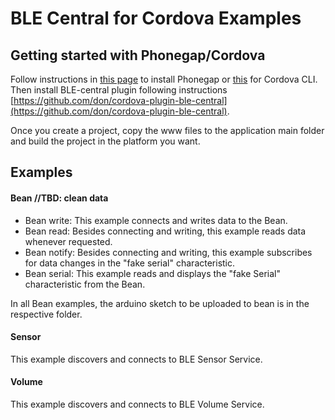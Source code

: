 # BLE Central for Cordova Examples


## Getting started with Phonegap/Cordova

Follow instructions in [this page](http://phonegap.com/install/) to install Phonegap or [this](http://cordova.apache.org/docs/en/4.0.0/guide_cli_index.md.html) for Cordova CLI. Then install BLE-central plugin following instructions [https://github.com/don/cordova-plugin-ble-central](https://github.com/don/cordova-plugin-ble-central).

Once you create a project, copy the www files to the application main folder and build the project in the platform you want. 

## Examples

#### Bean //TBD: clean data

- Bean write: This example connects and writes data to the Bean. 
- Bean read: Besides connecting and writing, this example reads data whenever requested. 
- Bean notify: Besides connecting and writing, this example subscribes for data changes in the "fake serial" characteristic. 
- Bean serial: This example reads and displays the "fake Serial" characteristic from the Bean.

In all Bean examples, the arduino sketch to be uploaded to bean is in the respective folder.


#### Sensor

This example discovers and connects to BLE Sensor Service.


#### Volume

This example discovers and connects to BLE Volume Service.

